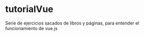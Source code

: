# tutorialVue
Serie de ejercicios sacados de libros y páginas, para entender el funcionamiento de vue.js
